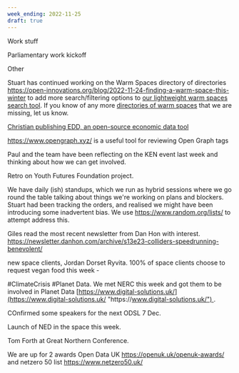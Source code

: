 ```yaml
---
week_ending: 2022-11-25
draft: true
---
```

Work stuff

Parliamentary work kickoff



Other

Stuart has continued working on the Warm Spaces directory of directories https://open-innovations.org/blog/2022-11-24-finding-a-warm-space-this-winter to add more search/filtering options to [our lightweight warm spaces search tool](https://open-innovations.github.io/warm-spaces/find). If you know of any more [directories of warm spaces](https://open-innovations.github.io/warm-spaces/find) that we are missing, let us know.

[Christian publishing EDD, an open-source economic data tool](https://open-innovations.org/blog/2022-11-21-knaresborough-economic-dashboard)

https://www.opengraph.xyz/ is a useful tool for reviewing Open Graph tags

Paul and the team have been reflecting on the KEN event last week and thinking about how we can get involved.

Retro on Youth Futures Foundation project.

We have daily (ish) standups, which we run as hybrid sessions where we go round the table talking about things we're working on plans and blockers. Stuart had been tracking the orders, and realised we might have been introducing some inadvertent bias. We use https://www.random.org/lists/ to attempt address this.

Giles read the most recent newsletter from Dan Hon with interest. https://newsletter.danhon.com/archive/s13e23-colliders-speedrunning-benevolent/

new space clients, Jordan Dorset Ryvita. 100% of space clients choose to request vegan food this week - 

\#ClimateCrisis #Planet Data. We met NERC this week and got them to be involved in Planet Data [https://www.digital-solutions.uk/](https://www.digital-solutions.uk/ "https\://www.digital-solutions.uk/") .

COnfirmed some speakers for the next ODSL 7 Dec.

Launch of NED in the space this week.

Tom Forth at Great Northern Conference.

We are up for 2 awards Open Data UK https://openuk.uk/openuk-awards/ and netzero 50 list https://www.netzero50.uk/
